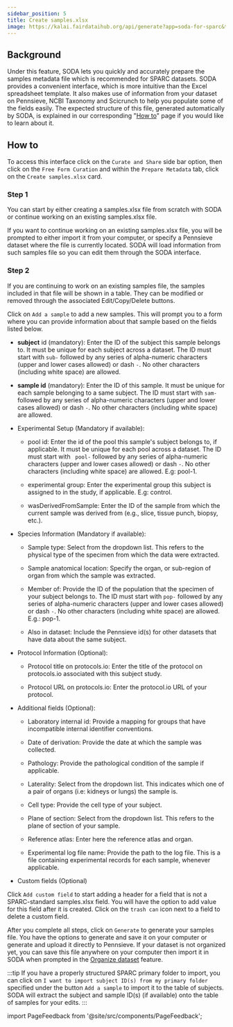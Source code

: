 ```yaml
---
sidebar_position: 5
title: Create samples.xlsx
image: https://kalai.fairdataihub.org/api/generate?app=soda-for-sparc&title=Create%20samples.xlsx&description=Prepare%20Metadata
---
```


## Background

Under this feature, SODA lets you quickly and accurately prepare the samples metadata file which is recommended for SPARC datasets. SODA provides a convenient interface,
which is more intuitive than the Excel spreadsheet template. It also makes use of information from your dataset on Pennsieve, NCBI Taxonomy and Scicrunch
to help you populate some of the fields easily. The expected structure of this file, generated automatically by SODA, is explained in our corresponding
"[How to](../../how-to/how-to-structure-the-samples-metadata-file.md)" page if you would like to learn about it.

## How to

To access this interface click on the `Curate and Share` side bar option, then click on the `Free Form Curation` and within the `Prepare Metadata` tab, click on
the `Create samples.xlsx` card.

### Step 1

You can start by either creating a samples.xlsx file from scratch with SODA or continue working on an existing samples.xlsx file.

If you want to continue working on an existing samples.xlsx file, you will be prompted to either import it from your computer, or specify a Pennsieve dataset
where the file is currently located. SODA will load information from such samples file so you can edit them through the SODA interface.

### Step 2

If you are continuing to work on an existing samples file, the samples included in that file will be shown in a table. They can be modified or removed through the
associated Edit/Copy/Delete buttons.

Click on `Add a sample` to add a new samples. This will prompt you to a form where you can provide information about that sample based on the fields listed below.

<!-- <video
  controls
  width="100%"
  src="https://github.com/fairdataihub/SODA-for-SPARC/raw/main/docs/documentation/Videos/Samples-interface.mp4"
/> -->

- **subject** id (mandatory): Enter the ID of the subject this sample belongs to. It must be unique for each subject across a dataset. The ID must start with `sub-`
  followed by any series of alpha-numeric characters (upper and lower cases allowed) or dash `-`. No other characters (including white space) are allowed.

- **sample id** (mandatory): Enter the ID of this sample. It must be unique for each sample belonging to a same subject. The ID must start with `sam-` followed
  by any series of alpha-numeric characters (upper and lower cases allowed) or dash `-`. No other characters (including white space) are allowed.

- Experimental Setup (Mandatory if available):

  - pool id: Enter the id of the pool this sample's subject belongs to, if applicable. It must be unique for each pool across a dataset. The ID must start with `
pool-` followed by any series of alpha-numeric characters (upper and lower cases allowed) or dash `-`. No other characters (including white space) are allowed. E.g: pool-1.

  - experimental group: Enter the experimental group this subject is assigned to in the study, if applicable. E.g: control.

  - wasDerivedFromSample: Enter the ID of the sample from which the current sample was derived from (e.g., slice, tissue punch, biopsy, etc.).

- Species Information (Mandatory if available):

  - Sample type: Select from the dropdown list. This refers to the physical type of the specimen from which the data were extracted.

  - Sample anatomical location: Specify the organ, or sub-region of organ from which the sample was extracted.

  - Member of: Provide the ID of the population that the specimen of your subject belongs to. The ID must start with `pop-` followed by any series of alpha-numeric characters
    (upper and lower cases allowed) or dash `-`. No other characters (including white space) are allowed. E.g.: pop-1.

  - Also in dataset: Include the Pennsieve id(s) for other datasets that have data about the same subject.

- Protocol Information (Optional):

  - Protocol title on protocols.io: Enter the title of the protocol on protocols.io associated with this subject study.

  - Protocol URL on protocols.io: Enter the protocol.io URL of your protocol.

- Additional fields (Optional):

  - Laboratory internal id: Provide a mapping for groups that have incompatible internal identifier conventions.

  - Date of derivation: Provide the date at which the sample was collected.

  - Pathology: Provide the pathological condition of the sample if applicable.

  - Laterality: Select from the dropdown list. This indicates which one of a pair of organs (i.e: kidneys or lungs) the sample is.

  - Cell type: Provide the cell type of your subject.

  - Plane of section: Select from the dropdown list. This refers to the plane of section of your sample.

  - Reference atlas: Enter here the reference atlas and organ.

  - Experimental log file name: Provide the path to the log file. This is a file containing experimental records for each sample, whenever applicable.

- Custom fields (Optional)

Click `Add custom field` to start adding a header for a field that is not a SPARC-standard samples.xlsx field. You will have the option to add value for this
field after it is created. Click on the `trash can` icon next to a field to delete a custom field.

After you complete all steps, click on `Generate` to generate your samples file. You have the options to generate and save it on your computer or generate and upload
it directly to Pennsieve. If your dataset is not organized yet, you can save this file anywhere on your computer then import it in SODA when prompted in the
[Organize dataset](../prepare-dataset/organize-dataset) feature.

:::tip
If you have a properly structured SPARC primary folder to import, you can click on `I want to import subject ID(s) from my primary folder` specified under the button
`Add a sample` to import it to the table of subjects. SODA will extract the subject and sample ID(s) (if available) onto the table of samples for your edits.
:::

import PageFeedback from '@site/src/components/PageFeedback';

<PageFeedback />
